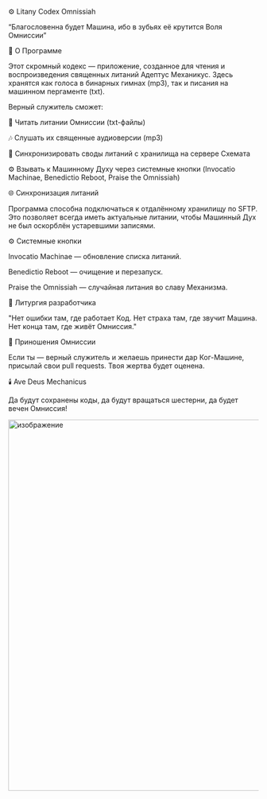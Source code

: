 ⚙️ Litany Codex Omnissiah


“Благословенна будет Машина, ибо в зубьях её крутится Воля Омниссии”

🔧 О Программе

Этот скромный кодекс — приложение, созданное для чтения и воспроизведения священных литаний Адептус Механикус.
Здесь хранятся как голоса в бинарных гимнах (mp3), так и писания на машинном пергаменте (txt).

Верный служитель сможет:

📜 Читать литании Омниссии (txt-файлы)

🎶 Слушать их священные аудиоверсии (mp3)

🔄 Синхронизировать своды литаний с хранилища на сервере Схемата

⚙️ Взывать к Машинному Духу через системные кнопки (Invocatio Machinae, Benedictio Reboot, Praise the Omnissiah)

🌐 Синхронизация литаний

Программа способна подключаться к отдалённому хранилищу по SFTP.
Это позволяет всегда иметь актуальные литании, чтобы Машинный Дух не был оскорблён устаревшими записями.

⚙️ Системные кнопки

Invocatio Machinae — обновление списка литаний.

Benedictio Reboot — очищение и перезапуск.

Praise the Omnissiah — случайная литания во славу Механизма.

📜 Литургия разработчика

"Нет ошибки там, где работает Код. Нет страха там, где звучит Машина. Нет конца там, где живёт Омниссия."

📡 Приношения Омниссии

Если ты — верный служитель и желаешь принести дар Ког-Машине, присылай свои pull requests.
Твоя жертва будет оценена.

🕯️ Ave Deus Mechanicus

Да будут сохранены коды, да будут вращаться шестерни, да будет вечен Омниссия!

<img width="1419" height="747" alt="изображение" src="https://github.com/user-attachments/assets/1fba349a-dd13-4e97-aab9-9b26a8ab3f11" />


